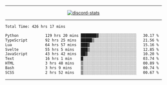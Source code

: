 <a href="https://www.github.com/ripavoid" target="_blank" rel="noreferrer">

-------

<div align='center'>
    <a href='https://discordapp.com/users/825178146797518881'>
        <img align='center' alt='discord-stats' src='https://api.discord-status.me/825178146797518881?nitro&boost=4&gradient=%231e0b1a%2C%23000000%2C%23000000%2C%23160316'></img>
    </a>
</div>

-------

<!--START_SECTION:waka-->

```txt
Total Time: 426 hrs 17 mins

Python            129 hrs 20 mins ███████▓░░░░░░░░░░░░░░░░░   30.17 %
TypeScript        92 hrs 25 mins  █████▒░░░░░░░░░░░░░░░░░░░   21.56 %
Lua               64 hrs 57 mins  ███▓░░░░░░░░░░░░░░░░░░░░░   15.16 %
Svelte            55 hrs 5 mins   ███▒░░░░░░░░░░░░░░░░░░░░░   12.85 %
JavaScript        43 hrs 42 mins  ██▓░░░░░░░░░░░░░░░░░░░░░░   10.20 %
Text              16 hrs 1 min    █░░░░░░░░░░░░░░░░░░░░░░░░   03.74 %
HTML              3 hrs 48 mins   ▒░░░░░░░░░░░░░░░░░░░░░░░░   00.89 %
Bash              3 hrs 9 mins    ▒░░░░░░░░░░░░░░░░░░░░░░░░   00.74 %
SCSS              2 hrs 52 mins   ▒░░░░░░░░░░░░░░░░░░░░░░░░   00.67 %
```

<!--END_SECTION:waka-->

-------
